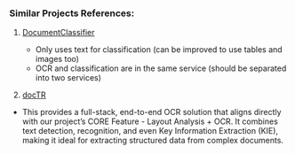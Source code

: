 ### Similar Projects References:
1. [DocumentClassifier](https://github.com/conditionedstimulus/DocumentClassifier/tree/main)  
   - Only uses text for classification (can be improved to use tables and images too)  
   - OCR and classification are in the same service (should be separated into two services)


2.  [docTR](https://github.com/mindee/doctr)  
   - This provides a full-stack, end-to-end OCR solution that aligns directly with our project’s CORE Feature - Layout Analysis + OCR. It combines text detection, recognition, and even Key Information Extraction (KIE), making it ideal for extracting structured data from complex documents.
